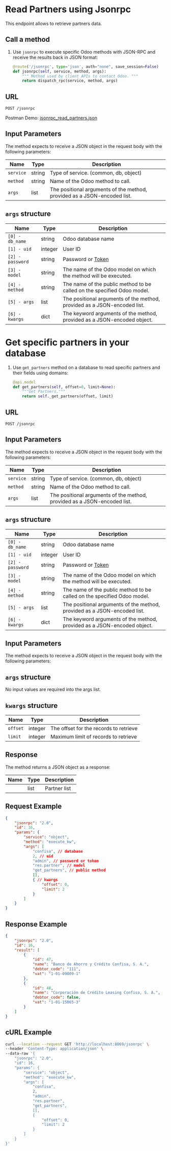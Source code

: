 Read Partners using Jsonrpc
=============================

This endpoint allows to retrieve partners data.

Call a method
---

1. Use `jsonrpc` to execute specific Odoo methods with JSON-RPC and receive the results back in JSON format:

    ```python
    @route('/jsonrpc', type='json', auth="none", save_session=False)
    def jsonrpc(self, service, method, args):
        """ Method used by client APIs to contact Odoo. """
        return dispatch_rpc(service, method, args)
    ```

## URL

```
POST /jsonrpc
```

Postman Demo: [jsonrpc_read_partners.json](postman_collection.json)

## Input Parameters

The method expects to receive a JSON object in the request body with the following parameters:

| Name        | Type    | Description                                                                        |
|-------------|---------|------------------------------------------------------------------------------------|
| `service`   | string  | Type of service. (common, db, object)                                              |
| `method`    | string  | Name of the Odoo method to call.                                                   |
| `args`      | list    | The positional arguments of the method, provided as a JSON-encoded list.           |

## `args` structure

| Name                   | Type    | Description                                                                                                  |
|------------------------|---------|-------------------------------------------------------------------------|
| `[0] - db_name`        | string  | Odoo database name                                                      |
| `[1] - uid`            | integer | User ID                                                                 |
| `[2] - password`       | string  | Password or [Token](https://www.odoo.com/documentation/16.0/developer/reference/external_api.html#api-keys)|
| `[3] - model`          | string  | The name of the Odoo model on which the method will be executed.        |
| `[4] - method`         | string  | The name of the public method to be called on the specified Odoo model. |
| `[5] - args`           | list    | The positional arguments of the method, provided as a JSON-encoded list.|
| `[6] - kwargs`         | dict    | The keyword arguments of the method, provided as a JSON-encoded object. |


Get specific partners in your database
=============================

1. Use `get_partners` method on a database to read specific partners and their fields using domains:

    ```python
    @api.model
    def get_partners(self, offset=0, limit=None):
        """Get Partners."""
        return self._get_partners(offset, limit)
    ```

## URL

```
POST /jsonrpc
```

## Input Parameters

The method expects to receive a JSON object in the request body with the following parameters:

| Name        | Type    | Description                                                                        |
|-------------|---------|------------------------------------------------------------------------------------|
| `service`   | string  | Type of service. (common, db, object)                                              |
| `method`    | string  | Name of the Odoo method to call.                                                   |
| `args`      | list    | The positional arguments of the method, provided as a JSON-encoded list.           |

## `args` structure

| Name                   | Type    | Description                                                                                                  |
|------------------------|---------|-------------------------------------------------------------------------|
| `[0] - db_name`        | string  | Odoo database name                                                      |
| `[1] - uid`            | integer | User ID                                                                 |
| `[2] - password`       | string  | Password or [Token](https://www.odoo.com/documentation/16.0/developer/reference/external_api.html#api-keys)|
| `[3] - model`          | string  | The name of the Odoo model on which the method will be executed.        |
| `[4] - method`         | string  | The name of the public method to be called on the specified Odoo model. |
| `[5] - args`           | list    | The positional arguments of the method, provided as a JSON-encoded list.|
| `[6] - kwargs`         | dict    | The keyword arguments of the method, provided as a JSON-encoded object. |

## Input Parameters

The method expects to receive a JSON object in the request body with the following parameters:

## `args` structure

No input values are required into the args list.

## `kwargs` structure

| Name                   | Type    | Description                                                             |
|------------------------|---------|-------------------------------------------------------------------------|
| `offset`               | integer | The offset for the records to retrieve                                  |
| `limit`                | integer | Maximum limit of records to retrieve                                    |

## Response

The method returns a JSON object as a response:

| Name                 | Type    | Description                                                               |
|----------------------|---------|---------------------------------------------------------------------------|
|                      | list    | Partner list                                                              |

## Request Example

```json
{
    "jsonrpc": "2.0",
    "id": 16,
    "params": {
        "service": "object",
        "method": "execute_kw",
        "args": [
            "confisa", // database
            2, // uid
            "admin", // password or token
            "res.partner", // model
            "get_partners", // public method
            [],
            { // kwargs
                "offset": 0,
                "limit": 2
            }
        ]
    }
}
```

## Response Example

```json
{
    "jsonrpc": "2.0",
    "id": 16,
    "result": [
        {
            "id": 47,
            "name": "Banco de Ahorro y Crédito Confisa, S. A.",
            "debtor_code": "111",
            "vat": "1-01-09009-1"
        },
        {
            "id": 48,
            "name": "Corporación de Crédito Leasing Confisa, S. A.",
            "debtor_code": false,
            "vat": "1-01-15065-3"
        }
    ]
}
```

## cURL Example

```bash
curl --location --request GET 'http://localhost:8069/jsonrpc' \
--header 'Content-Type: application/json' \
--data-raw '{
    "jsonrpc": "2.0",
    "id": 16,
    "params": {
        "service": "object",
        "method": "execute_kw",
        "args": [
            "confisa", 
            2, 
            "admin", 
            "res.partner",
            "get_partners",
            [],
            {
                "offset": 0,
                "limit": 2
            }
        ]
    }
}'
```
